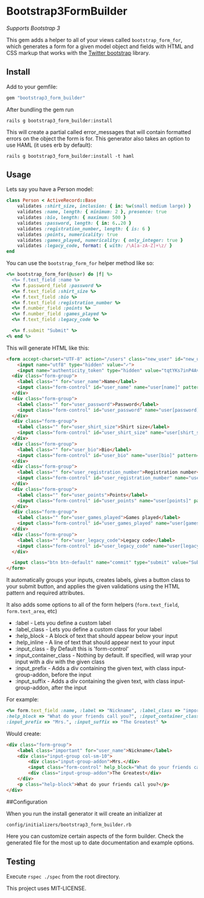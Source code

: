 # Bootstrap3FormBuilder

*Supports Bootstrap 3*

This gem adds a helper to all of your views called `bootstrap_form_for`, which generates a form for a given model object
and fields with HTML and CSS markup that works with the [Twitter bootstrap](http://getbootstrap.com/) library.

## Install
Add to your gemfile:

```ruby
gem "bootstrap3_form_builder"
```

After bundling the gem run

```console
rails g bootstrap3_form_builder:install
```

This will create a partial called error_messages that will contain formatted errors on the object the form is for. This
generator also takes an option to use HAML (it uses erb by default):

```console
rails g bootstrap3_form_builder:install -t haml
```

## Usage

Lets say you have a Person model:

```ruby
class Person < ActiveRecord::Base
	validates :shirt_size, inclusion: { in: %w(small medium large) }
	validates :name, length: { minimum: 2 }, presence: true
	validates :bio, length: { maximum: 500 }
	validates :password, length: { in: 6..20 }
	validates :registration_number, length: { is: 6 }
	validates :points, numericality: true
	validates :games_played, numericality: { only_integer: true }
	validates :legacy_code, format: { with: /\A[a-zA-Z]+\z/ }
end
```

You can use the `bootstrap_form_for` helper method like so:

```ruby
<%= bootstrap_form_for(@user) do |f| %>
  <%= f.text_field :name %>
  <%= f.password_field :password %>
  <%= f.text_field :shirt_size %>
  <%= f.text_field :bio %>
  <%= f.text_field :registration_number %>
  <%= f.number_field :points %>
  <%= f.number_field :games_played %>
  <%= f.text_field :legacy_code %>

  <%= f.submit "Submit" %>
<% end %>
```

This will generate HTML like this:

```html
<form accept-charset="UTF-8" action="/users" class="new_user" id="new_user" method="post"><div style="margin:0;padding:0;display:inline">
	<input name="utf8" type="hidden" value="✓">
	<input name="authenticity_token" type="hidden" value="tqtYKs7inP4AvZdQKYYCcTbEvvAgJ/VLy4hmj2BclMo="></div>
  <div class="form-group">
  	<label class="" for="user_name">Name</label>
  	<input class="form-control" id="user_name" name="user[name]" pattern=".{2,}" required="required" title="Name - 2 characters minimum" type="text">
  </div>
  <div class="form-group">
  	<label class="" for="user_password">Password</label>
  	<input class="form-control" id="user_password" name="user[password]" pattern=".{6,20}" title="Password - 6 to 20 characters" type="password">
  </div>
  <div class="form-group">
  	<label class="" for="user_shirt_size">Shirt size</label>
  	<input class="form-control" id="user_shirt_size" name="user[shirt_size]" pattern="(small|medium|large)" title="Shirt size - Must be one of the following: small, medium, large" type="text">
  </div>
  <div class="form-group">
  	<label class="" for="user_bio">Bio</label>
  	<input class="form-control" id="user_bio" name="user[bio]" pattern=".{0,500}" title="Bio - 500 characters maximum" type="text">
  </div>
  <div class="form-group">
  	<label class="" for="user_registration_number">Registration number</label>
  	<input class="form-control" id="user_registration_number" name="user[registration_number]" pattern=".{6,6}" title="Registration number - Must be exactly 6 characters" type="text">
  </div>
  <div class="form-group">
  	<label class="" for="user_points">Points</label>
  	<input class="form-control" id="user_points" name="user[points]" pattern="\d*" step="any" title="Points" type="number">
  </div>
  <div class="form-group">
  	<label class="" for="user_games_played">Games played</label>
  	<input class="form-control" id="user_games_played" name="user[games_played]" pattern="\d*" step="1" title="Games played" type="number">
  </div>
  <div class="form-group">
  	<label class="" for="user_legacy_code">Legacy code</label>
  	<input class="form-control" id="user_legacy_code" name="user[legacy_code]" pattern="\A[a-zA-Z]+\z" title="Legacy code is not a valid format" type="text">
  </div>

  <input class="btn btn-default" name="commit" type="submit" value="Submit">
</form>
```

It automatically groups your inputs, creates labels, gives a button class to your submit button, and applies the given validations using the HTML pattern and required attributes.

It also adds some options to all of the form helpers (`form.text_field`, `form.text_area`, etc)

* :label - Lets you define a custom label
* :label_class - Lets you define a custom class for your label
* :help_block - A block of text that should appear below your input
* :help_inline - A line of text that should appear next to your input
* :input_class - By Default this is 'form-control'
* :input_container_class - Nothing by default. If specified, will wrap your input with a div with the given class
* :input_prefix - Adds a div containing the given text, with class input-group-addon, before the input
* :input_suffix - Adds a div containing the given text, with class input-group-addon, after the input

For example:

```ruby
<%= form.text_field :name, :label => "Nickname", :label_class => "important",
:help_block => "What do your friends call you?", :input_container_class => "col-sm-10",
:input_prefix => "Mrs.", :input_suffix => "The Greatest" %>
```

Would create:

```html
<div class="form-group">
	<label class="important" for="user_name">Nickname</label>
	<div class="input-group col-sm-10">
		<div class="input-group-addon">Mrs.</div>
		<input class="form-control" help_block="What do your friends call you?" id="user_name" input_container_class="col-sm-10" input_prefix="Mrs." input_suffix="The Greatest" label="Nickname" label_class="important" name="user[name]" pattern=".{2,}" required="required" title="Nickname - 2 characters minimum" type="text">
		<div class="input-group-addon">The Greatest</div>
	</div>
	<p class="help-block">What do your friends call you?</p>
</div>
```

##Configuration

When you run the install generator it will create an initializer at

```console
config/initializers/bootstrap3_form_builder.rb
```

Here you can customize certain aspects of the form builder. Check the generated file for the most up to date documentation
and example options.

## Testing

Execute `rspec ./spec` from the root directory.



This project uses MIT-LICENSE.
